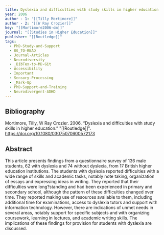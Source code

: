 ```yaml
---
title: Dyslexia and difficulties with study skills in higher education
year: 2006
author - 1: "[[Tilly Mortimore]]"
author - 2: "[[W Ray Crozier]]"
key: "[[Mortimore2006-dm]]"
journal: "[[Studies in Higher Education]]"
publisher: "[[Routledge]]"
tags:
  - PhD-Study-and-Support
  - 00_TO-READ
  - Journal-Articles
  - Neurodiversity
  - _BibTex-to-MD-Git
  - Accessibility
  - Important
  - Sensory-Processing
  - _Mark-Up
  - PhD-Support-and-Training
  - Neurodivergent-ADHD
---
```


## Bibliography
Mortimore, Tilly, W Ray Crozier. 2006. “Dyslexia and difficulties with study skills in higher education.” "[[Routledge]]". https://doi.org/10.1080/03075070600572173

## Abstract
This article presents findings from a questionnaire survey of 136 male students, 62 with dyslexia and 74 without dyslexia, from 17 British higher education institutions. The students with dyslexia reported difficulties with a wide range of skills and academic tasks, notably note taking, organization of essays and expressing ideas in writing. They reported that their difficulties were long?standing and had been experienced in primary and secondary school, although the pattern of these difficulties changed over time. They reported making use of resources available to them, including additional time for examinations, access to dyslexia tutors and support with information technology. However, there are indications of unmet needs in several areas, notably support for specific subjects and with organizing coursework, learning in lectures, and academic writing skills. The implications of these findings for provision for students with dyslexia are discussed.